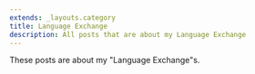 ```yaml
---
extends: _layouts.category
title: Language Exchange
description: All posts that are about my Language Exchange
---
```

          
These posts are about my "Language Exchange"s.
